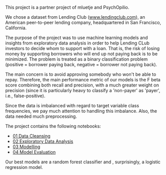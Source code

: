 This project is a partner project of mluetje and PsychOpilio. 

We chose a dataset from Lending Club (www.lendingclub.com), an American peer-to-peer lending company, headquartered in San Francisco, California.

The purpose of the project was to use machine learning models and insights from exploratory data analysis in order to help Lending CLub investors to decide whom to support with a loan. That is, the risk of losing money by supporting borrowers who will end up not paying back is to be minimized. The problem is treated as a binary classification problem (positive = borrower paying back, negative = borrower not paying back).

The main concern is to avoid approving somebody who won't be able to repay. Therefore, the main performance metric of our models is the F beta score combining both recall and precision, with a much greater weight on precision (since it is particularly heavy to classify a 'non-payer' as 'payer', i.e., false-positive). 

Since the data is imbalanced with regard to target variable class frequencies, we pay much attention to handling this imbalance. Also, the data needed much preprocessing. 

The project contains the following notebooks: 
* [01 Data Cleansing](01_Data_Cleansing.ipynb)
* [02 Exploratory Data Analysis](02_EDA.ipynb)
* [03 Modelling]()
* [04 Model Evaluation](04_Model_Evaluation.ipynb)

Our best models are a random forest classifier and , surprisingly, a logistic regression model. 

